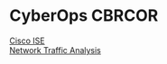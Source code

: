 # CyberOps CBRCOR
[Cisco ISE](https://github.com/Nater-aide/CBOR/blob/main/notes/ISE.md)  
[Network Traffic Analysis](https://github.com/Nater-aide/CBOR/blob/main/notes/nettrafficanalysis.md)  

